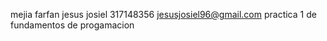 mejia farfan jesus josiel   317148356   jesusjosiel96@gmail.com
practica 1 de fundamentos de progamacion
